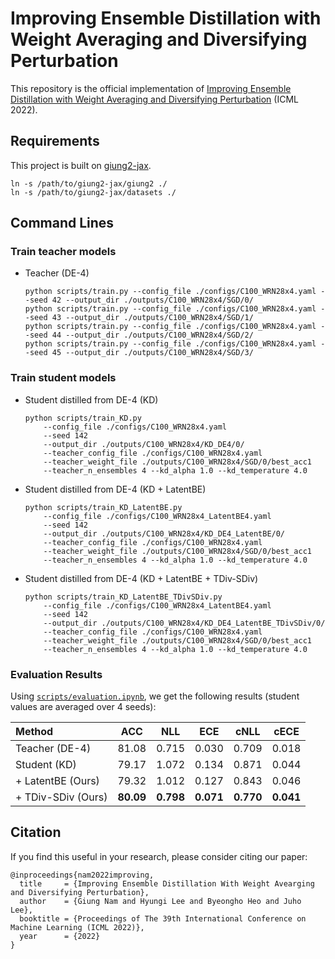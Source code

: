 # Improving Ensemble Distillation with Weight Averaging and Diversifying Perturbation

This repository is the official implementation of [Improving Ensemble Distillation with Weight Averaging and Diversifying Perturbation]() (ICML 2022).

## Requirements

This project is built on [giung2-jax](https://github.com/cs-giung/giung2-jax).
```
ln -s /path/to/giung2-jax/giung2 ./
ln -s /path/to/giung2-jax/datasets ./
```

## Command Lines

### Train teacher models

* Teacher (DE-4)

    ```
    python scripts/train.py --config_file ./configs/C100_WRN28x4.yaml --seed 42 --output_dir ./outputs/C100_WRN28x4/SGD/0/
    python scripts/train.py --config_file ./configs/C100_WRN28x4.yaml --seed 43 --output_dir ./outputs/C100_WRN28x4/SGD/1/
    python scripts/train.py --config_file ./configs/C100_WRN28x4.yaml --seed 44 --output_dir ./outputs/C100_WRN28x4/SGD/2/
    python scripts/train.py --config_file ./configs/C100_WRN28x4.yaml --seed 45 --output_dir ./outputs/C100_WRN28x4/SGD/3/
    ```

### Train student models

* Student distilled from DE-4 (KD)

    ```
    python scripts/train_KD.py
        --config_file ./configs/C100_WRN28x4.yaml
        --seed 142
        --output_dir ./outputs/C100_WRN28x4/KD_DE4/0/
        --teacher_config_file ./configs/C100_WRN28x4.yaml
        --teacher_weight_file ./outputs/C100_WRN28x4/SGD/0/best_acc1
        --teacher_n_ensembles 4 --kd_alpha 1.0 --kd_temperature 4.0
    ```

* Student distilled from DE-4 (KD + LatentBE)

    ```
    python scripts/train_KD_LatentBE.py
        --config_file ./configs/C100_WRN28x4_LatentBE4.yaml
        --seed 142
        --output_dir ./outputs/C100_WRN28x4/KD_DE4_LatentBE/0/
        --teacher_config_file ./configs/C100_WRN28x4.yaml
        --teacher_weight_file ./outputs/C100_WRN28x4/SGD/0/best_acc1
        --teacher_n_ensembles 4 --kd_alpha 1.0 --kd_temperature 4.0
    ```

* Student distilled from DE-4 (KD + LatentBE + TDiv-SDiv)

    ```
    python scripts/train_KD_LatentBE_TDivSDiv.py
        --config_file ./configs/C100_WRN28x4_LatentBE4.yaml
        --seed 142
        --output_dir ./outputs/C100_WRN28x4/KD_DE4_LatentBE_TDivSDiv/0/
        --teacher_config_file ./configs/C100_WRN28x4.yaml
        --teacher_weight_file ./outputs/C100_WRN28x4/SGD/0/best_acc1
        --teacher_n_ensembles 4 --kd_alpha 1.0 --kd_temperature 4.0
    ```

### Evaluation Results

Using [`scripts/evaluation.ipynb`](./scripts/evaluation.ipynb), we get the following results (student values are averaged over 4 seeds):

| Method             | ACC    | NLL    | ECE    | cNLL   | cECE   |
| :-                 | :-:    | :-:    | :-:    | :-:    | :-:    |
| Teacher (DE-4)     | 81.08  | 0.715  | 0.030  | 0.709  | 0.018  |
| Student (KD)       | 79.17  | 1.072  | 0.134  | 0.871  | 0.044  |
| + LatentBE (Ours)  | 79.32  | 1.012  | 0.127  | 0.843  | 0.046  |
| + TDiv-SDiv (Ours) | **80.09**  | **0.798**  | **0.071**  | **0.770**  | **0.041**  |

## Citation

If you find this useful in your research, please consider citing our paper:
```
@inproceedings{nam2022improving,
  title     = {Improving Ensemble Distillation With Weight Avearging and Diversifying Perturbation},
  author    = {Giung Nam and Hyungi Lee and Byeongho Heo and Juho Lee},
  booktitle = {Proceedings of The 39th International Conference on Machine Learning (ICML 2022)},
  year      = {2022}
}
```

